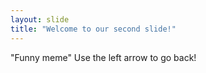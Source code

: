 ```yaml
---
layout: slide
title: "Welcome to our second slide!"
---
```

"Funny meme"
Use the left arrow to go back!
